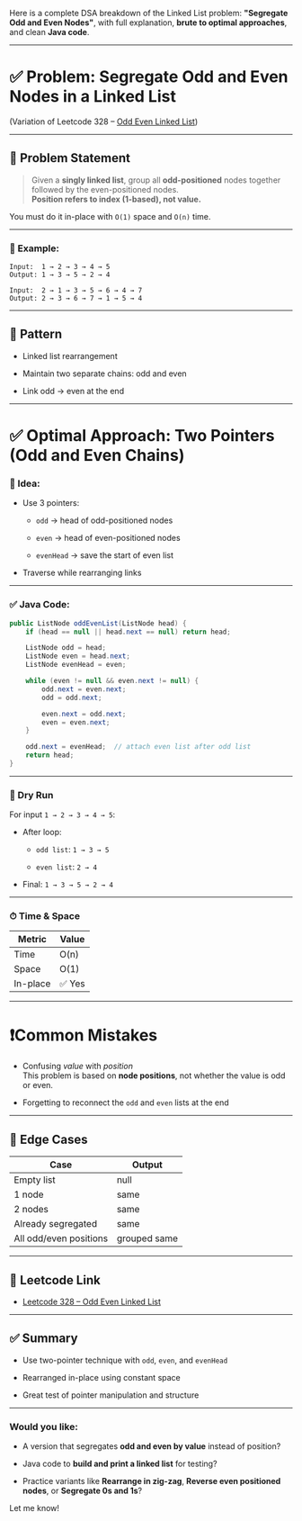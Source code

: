 Here is a complete DSA breakdown of the Linked List problem: **"Segregate Odd and Even Nodes"**, with full explanation, **brute to optimal approaches**, and clean **Java code**.

---

# ✅ Problem: Segregate Odd and Even Nodes in a Linked List

(Variation of Leetcode 328 – [Odd Even Linked List](https://leetcode.com/problems/odd-even-linked-list/))

---

## 🔹 Problem Statement

> Given a **singly linked list**, group all **odd-positioned** nodes together followed by the even-positioned nodes.  
> **Position refers to index (1-based), not value.**

You must do it in-place with `O(1)` space and `O(n)` time.

---

### 🔸 Example:

```
Input:  1 → 2 → 3 → 4 → 5  
Output: 1 → 3 → 5 → 2 → 4

Input:  2 → 1 → 3 → 5 → 6 → 4 → 7  
Output: 2 → 3 → 6 → 7 → 1 → 5 → 4
```

---

## 🔁 Pattern

- Linked list rearrangement
    
- Maintain two separate chains: odd and even
    
- Link odd → even at the end
    

---

# ✅ Optimal Approach: Two Pointers (Odd and Even Chains)

### 🔸 Idea:

- Use 3 pointers:
    
    - `odd` → head of odd-positioned nodes
        
    - `even` → head of even-positioned nodes
        
    - `evenHead` → save the start of even list
        
- Traverse while rearranging links
    

---

### ✅ Java Code:

```java
public ListNode oddEvenList(ListNode head) {
    if (head == null || head.next == null) return head;

    ListNode odd = head;
    ListNode even = head.next;
    ListNode evenHead = even;

    while (even != null && even.next != null) {
        odd.next = even.next;
        odd = odd.next;

        even.next = odd.next;
        even = even.next;
    }

    odd.next = evenHead;  // attach even list after odd list
    return head;
}
```

---

### 🔁 Dry Run

For input `1 → 2 → 3 → 4 → 5`:

- After loop:
    
    - `odd list`: `1 → 3 → 5`
        
    - `even list`: `2 → 4`
        
- Final: `1 → 3 → 5 → 2 → 4`
    

---

### ⏱ Time & Space

|Metric|Value|
|---|---|
|Time|O(n)|
|Space|O(1)|
|In-place|✅ Yes|

---

# ❗Common Mistakes

- Confusing _value_ with _position_  
    This problem is based on **node positions**, not whether the value is odd or even.
    
- Forgetting to reconnect the `odd` and `even` lists at the end
    

---

## 🧠 Edge Cases

|Case|Output|
|---|---|
|Empty list|null|
|1 node|same|
|2 nodes|same|
|Already segregated|same|
|All odd/even positions|grouped same|

---

## 🔗 Leetcode Link

- [Leetcode 328 – Odd Even Linked List](https://leetcode.com/problems/odd-even-linked-list/)
    

---

## ✅ Summary

- Use two-pointer technique with `odd`, `even`, and `evenHead`
    
- Rearranged in-place using constant space
    
- Great test of pointer manipulation and structure
    

---

### Would you like:

- A version that segregates **odd and even by value** instead of position?
    
- Java code to **build and print a linked list** for testing?
    
- Practice variants like **Rearrange in zig-zag**, **Reverse even positioned nodes**, or **Segregate 0s and 1s**?
    

Let me know!